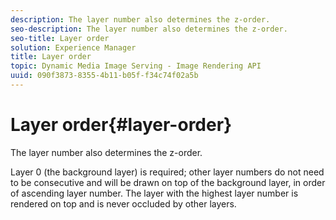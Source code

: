 ```yaml
---
description: The layer number also determines the z-order.
seo-description: The layer number also determines the z-order.
seo-title: Layer order
solution: Experience Manager
title: Layer order
topic: Dynamic Media Image Serving - Image Rendering API
uuid: 090f3873-8355-4b11-b05f-f34c74f02a5b
---
```


# Layer order{#layer-order}

The layer number also determines the z-order.

Layer 0 (the background layer) is required; other layer numbers do not need to be consecutive and will be drawn on top of the background layer, in order of ascending layer number. The layer with the highest layer number is rendered on top and is never occluded by other layers. 
